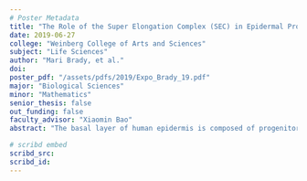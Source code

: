 ```yaml
---
# Poster Metadata
title: "The Role of the Super Elongation Complex (SEC) in Epidermal Progenitor Maintenance"
date: 2019-06-27
college: "Weinberg College of Arts and Sciences"
subject: "Life Sciences"
author: "Mari Brady, et al."
doi: 
poster_pdf: "/assets/pdfs/2019/Expo_Brady_19.pdf"
major: "Biological Sciences"
minor: "Mathematics"
senior_thesis: false
out_funding: false
faculty_advisor: "Xiaomin Bao"
abstract: "The basal layer of human epidermis is composed of progenitor cells that both self-renew and differentiate to form stratified epidermal tissue; this process requires strict, dynamic regulation of gene expression. The Super Elongation Complex (SEC) regulates gene expression at the level of transcription elongation by releasing RNA Polymerase II from its paused state. Dysregulation of the SEC has been identified in leukemia and fragile X syndrome, but how the SEC functions in somatic tissue homeostasis has not been characterized. To better understand the role of the SEC, we performed a knockdown and an evolutionary analysis of the SEC’s mutually exclusive scaffolding subunits, AFF1 and AFF4. Our data revealed a difference in function between AFF1 and AFF4. Knockdown of AFF1, but not AFF4, resulted in increased expression of epidermal differentiation genes, suggesting that AFF1-SEC may function as a transcription inhibitor to promote progenitor maintenance. The evolutionary analysis revealed that Homo sapiens AFF1, but not AFF4, has a region of homology to both the Atrophin and Herpes ICP4 protein domains, both of which possess inhibitory activity. Given that Drosophila melanogaster has only one AFF homologue, this analysis suggests that AFF proteins evolved novel functions to promote more complex patterns of gene expression in higher-order species. The observed differences between AFF1 and AFF4 suggest a mechanism through which the SEC selectively utilizes AFF1 to suppress expression of differentiation genes in order to maintain cells in the progenitor state."

# scribd embed
scribd_src:
scribd_id:
---
```

